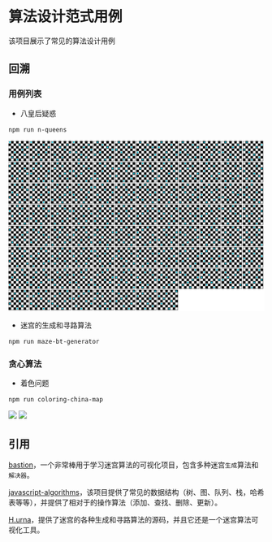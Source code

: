 # 算法设计范式用例

该项目展示了常见的算法设计用例

## 回溯

### 用例列表

* 八皇后疑惑

``` bash
npm run n-queens
```

<img src='output/n-queens.svg'/>

* 迷宫的生成和寻路算法

``` bash
npm run maze-bt-generator
```

### 贪心算法

* 着色问题

``` bash
npm run coloring-china-map
```

<img src='cases/coloring-china-map/colored-model.svg'/>

<img src='cases/coloring-china-map/colored-map.svg'/>

## 引用

[bastion](https://github.com/albertngo1/bastion)，一个非常棒用于学习迷宫算法的可视化项目，包含多种迷宫`生成`算法和`解决器`。

[javascript-algorithms](https://github.com/trekhleb/javascript-algorithms)，该项目提供了常见的数据结构（树、图、队列、栈，哈希表等等），并提供了相对于的操作算法（添加、查找、删除、更新）。

[H.urna](https://hurna.io/index.html)，提供了迷宫的各种生成和寻路算法的源码，并且它还是一个迷宫算法可视化工具。
